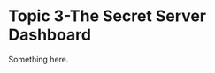 [title]: # (Topic 3-The Secret Server Dashboard)
[tags]: # (XXX)
[priority]: # (672)
# Topic 3-The Secret Server Dashboard
Something here.
